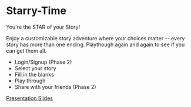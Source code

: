 # Starry-Time
You're the STAR of your Story!

Enjoy a customizable story adventure where your choices matter -- every story has more than one ending. Playthough again and again to see if you can get them all.

- Login/Signup (Phase 2)
- Select your story
- Fill in the blanks
- Play through
- Share with your friends (Phase 2)

[Presentation Slides](https://docs.google.com/presentation/d/1HXq-BL4blHg2jUw5AVJoF1NPfro7GpTAoS80B2eLb_Q/edit?usp=sharing)
